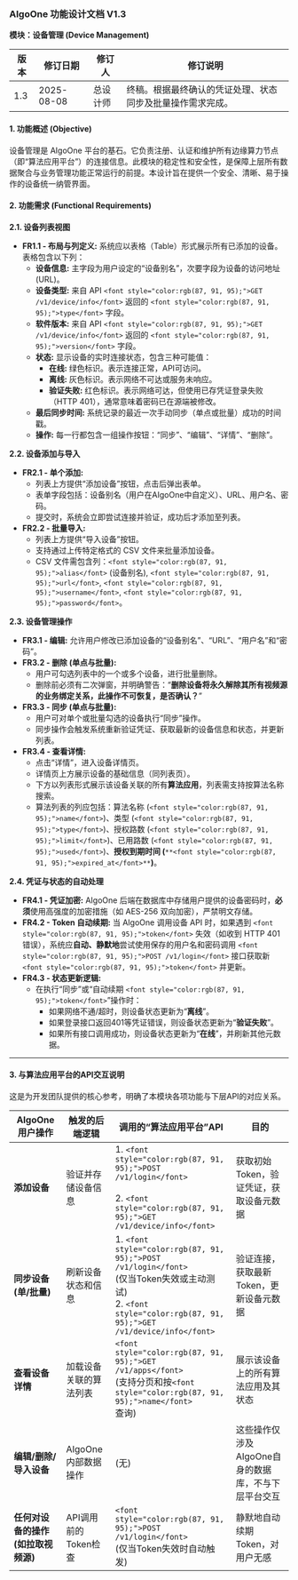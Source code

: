 ### **<font style="color:rgb(27, 28, 29);">AIgoOne 功能设计文档 V1.3</font>**
**<font style="color:rgb(27, 28, 29);">模块：设备管理 (Device Management)</font>**

| **<font style="color:rgb(27, 28, 29);">版本</font>** | **<font style="color:rgb(27, 28, 29);">修订日期</font>** | **<font style="color:rgb(27, 28, 29);">修订人</font>** | **<font style="color:rgb(27, 28, 29);">修订说明</font>** |
| --- | --- | --- | --- |
| <font style="color:rgb(27, 28, 29);">1.3</font> | <font style="color:rgb(27, 28, 29);">2025-08-08</font> | <font style="color:rgb(27, 28, 29);">总设计师</font> | <font style="color:rgb(27, 28, 29);">终稿。根据最终确认的凭证处理、状态同步及批量操作需求完成。</font> |


#### <font style="color:rgb(27, 28, 29);">1. 功能概述 (Objective)</font>
<font style="color:rgb(27, 28, 29);">设备管理是 AIgoOne 平台的基石。它负责注册、认证和维护所有边缘算力节点（即“算法应用平台”）的连接信息。此模块的稳定性和安全性，是保障上层所有数据聚合与业务管理功能正常运行的前提。本设计旨在提供一个安全、清晰、易于操作的设备统一纳管界面。</font>

#### <font style="color:rgb(27, 28, 29);">2. 功能需求 (Functional Requirements)</font>
**<font style="color:rgb(27, 28, 29);">2.1. 设备列表视图</font>**

+ **<font style="color:rgb(27, 28, 29);">FR1.1 - 布局与列定义:</font>**<font style="color:rgb(27, 28, 29);"> 系统应以表格（Table）形式展示所有已添加的设备。表格包含以下列：</font>
    - **<font style="color:rgb(27, 28, 29);">设备信息:</font>**<font style="color:rgb(27, 28, 29);"> 主字段为用户设定的“设备别名”，次要字段为设备的访问地址 (URL)。</font>
    - **<font style="color:rgb(27, 28, 29);">设备类型:</font>**<font style="color:rgb(27, 28, 29);"> 来自 API </font>`<font style="color:rgb(87, 91, 95);">GET /v1/device/info</font>`<font style="color:rgb(27, 28, 29);"> 返回的 </font>`<font style="color:rgb(87, 91, 95);">type</font>`<font style="color:rgb(27, 28, 29);"> 字段。</font>
    - **<font style="color:rgb(27, 28, 29);">软件版本:</font>**<font style="color:rgb(27, 28, 29);"> 来自 API </font>`<font style="color:rgb(87, 91, 95);">GET /v1/device/info</font>`<font style="color:rgb(27, 28, 29);"> 返回的 </font>`<font style="color:rgb(87, 91, 95);">version</font>`<font style="color:rgb(27, 28, 29);"> 字段。</font>
    - **<font style="color:rgb(27, 28, 29);">状态:</font>**<font style="color:rgb(27, 28, 29);"> 显示设备的实时连接状态，包含三种可能值：</font>
        * **<font style="color:rgb(27, 28, 29);">在线:</font>**<font style="color:rgb(27, 28, 29);"> 绿色标识。表示连接正常，API可访问。</font>
        * **<font style="color:rgb(27, 28, 29);">离线:</font>**<font style="color:rgb(27, 28, 29);"> 灰色标识。表示网络不可达或服务未响应。</font>
        * **<font style="color:rgb(27, 28, 29);">验证失败:</font>**<font style="color:rgb(27, 28, 29);"> 红色标识。表示网络可达，但使用已存凭证登录失败（HTTP 401），通常意味着密码已在源端被修改。</font>
    - **<font style="color:rgb(27, 28, 29);">最后同步时间:</font>**<font style="color:rgb(27, 28, 29);"> 系统记录的最近一次手动同步（单点或批量）成功的时间戳。</font>
    - **<font style="color:rgb(27, 28, 29);">操作:</font>**<font style="color:rgb(27, 28, 29);"> 每一行都包含一组操作按钮：“同步”、“编辑”、“详情”、“删除”。</font>

**<font style="color:rgb(27, 28, 29);">2.2. 设备添加与导入</font>**

+ **<font style="color:rgb(27, 28, 29);">FR2.1 - 单个添加:</font>**
    - <font style="color:rgb(27, 28, 29);">列表上方提供“添加设备”按钮，点击后弹出表单。</font>
    - <font style="color:rgb(27, 28, 29);">表单字段包括：设备别名（用户在AIgoOne中自定义）、URL、用户名、密码。</font>
    - <font style="color:rgb(27, 28, 29);">提交时，系统会立即尝试连接并验证，成功后才添加至列表。</font>
+ **<font style="color:rgb(27, 28, 29);">FR2.2 - 批量导入:</font>**
    - <font style="color:rgb(27, 28, 29);">列表上方提供“导入设备”按钮。</font>
    - <font style="color:rgb(27, 28, 29);">支持通过上传特定格式的 CSV 文件来批量添加设备。</font>
    - <font style="color:rgb(27, 28, 29);">CSV 文件需包含列：</font>`<font style="color:rgb(87, 91, 95);">alias</font>`<font style="color:rgb(27, 28, 29);"> (设备别名), </font>`<font style="color:rgb(87, 91, 95);">url</font>`<font style="color:rgb(27, 28, 29);">, </font>`<font style="color:rgb(87, 91, 95);">username</font>`<font style="color:rgb(27, 28, 29);">, </font>`<font style="color:rgb(87, 91, 95);">password</font>`<font style="color:rgb(27, 28, 29);">。</font>

**<font style="color:rgb(27, 28, 29);">2.3. 设备管理操作</font>**

+ **<font style="color:rgb(27, 28, 29);">FR3.1 - 编辑:</font>**<font style="color:rgb(27, 28, 29);"> 允许用户修改已添加设备的“设备别名”、“URL”、“用户名”和“密码”。</font>
+ **<font style="color:rgb(27, 28, 29);">FR3.2 - 删除 (单点与批量):</font>**
    - <font style="color:rgb(27, 28, 29);">用户可勾选列表中的一个或多个设备，进行批量删除。</font>
    - <font style="color:rgb(27, 28, 29);">删除前必须有二次弹窗，并明确警告：“</font>**<font style="color:rgb(27, 28, 29);">删除设备将永久解除其所有视频源的业务绑定关系，此操作不可恢复，是否确认？</font>**<font style="color:rgb(27, 28, 29);">”</font>
+ **<font style="color:rgb(27, 28, 29);">FR3.3 - 同步 (单点与批量):</font>**
    - <font style="color:rgb(27, 28, 29);">用户可对单个或批量勾选的设备执行“同步”操作。</font>
    - <font style="color:rgb(27, 28, 29);">同步操作会触发系统重新验证凭证、获取最新的设备信息和状态，并更新列表。</font>
+ **<font style="color:rgb(27, 28, 29);">FR3.4 - 查看详情:</font>**
    - <font style="color:rgb(27, 28, 29);">点击“详情”，进入设备详情页。</font>
    - <font style="color:rgb(27, 28, 29);">详情页上方展示设备的基础信息（同列表页）。</font>
    - <font style="color:rgb(27, 28, 29);">下方以列表形式展示该设备关联的所有</font>**<font style="color:rgb(27, 28, 29);">算法应用</font>**<font style="color:rgb(27, 28, 29);">，列表需支持按算法名称搜索。</font>
    - <font style="color:rgb(27, 28, 29);">算法列表的列应包括：算法名称 (</font>`<font style="color:rgb(87, 91, 95);">name</font>`<font style="color:rgb(27, 28, 29);">)、类型 (</font>`<font style="color:rgb(87, 91, 95);">type</font>`<font style="color:rgb(27, 28, 29);">)、授权路数 (</font>`<font style="color:rgb(87, 91, 95);">limit</font>`<font style="color:rgb(27, 28, 29);">)、已用路数 (</font>`<font style="color:rgb(87, 91, 95);">used</font>`<font style="color:rgb(27, 28, 29);">)、</font>**<font style="color:rgb(27, 28, 29);">授权到期时间 (</font>**`**<font style="color:rgb(87, 91, 95);">expired_at</font>**`**<font style="color:rgb(27, 28, 29);">)</font>**<font style="color:rgb(27, 28, 29);">。</font>

**<font style="color:rgb(27, 28, 29);">2.4. 凭证与状态的自动处理</font>**

+ **<font style="color:rgb(27, 28, 29);">FR4.1 - 凭证加密:</font>**<font style="color:rgb(27, 28, 29);"> AIgoOne 后端在数据库中存储用户提供的设备密码时，</font>**<font style="color:rgb(27, 28, 29);">必须</font>**<font style="color:rgb(27, 28, 29);">使用高强度的加密措施（如 AES-256 双向加密），严禁明文存储。</font>
+ **<font style="color:rgb(27, 28, 29);">FR4.2 - Token 自动续期:</font>**<font style="color:rgb(27, 28, 29);"> 当 AIgoOne 调用设备 API 时，如果遇到 </font>`<font style="color:rgb(87, 91, 95);">token</font>`<font style="color:rgb(27, 28, 29);"> 失效（如收到 HTTP 401 错误），系统应</font>**<font style="color:rgb(27, 28, 29);">自动、静默地</font>**<font style="color:rgb(27, 28, 29);">尝试使用保存的用户名和密码调用 </font>`<font style="color:rgb(87, 91, 95);">POST /v1/login</font>`<font style="color:rgb(27, 28, 29);"> 接口获取新 </font>`<font style="color:rgb(87, 91, 95);">token</font>`<font style="color:rgb(27, 28, 29);"> 并更新。</font>
+ **<font style="color:rgb(27, 28, 29);">FR4.3 - 状态更新逻辑:</font>**
    - <font style="color:rgb(27, 28, 29);">在执行“同步”或“自动续期 </font>`<font style="color:rgb(87, 91, 95);">token</font>`<font style="color:rgb(27, 28, 29);">”操作时：</font>
        * <font style="color:rgb(27, 28, 29);">如果网络不通/超时，则设备状态更新为“</font>**<font style="color:rgb(27, 28, 29);">离线</font>**<font style="color:rgb(27, 28, 29);">”。</font>
        * <font style="color:rgb(27, 28, 29);">如果登录接口返回401等凭证错误，则设备状态更新为“</font>**<font style="color:rgb(27, 28, 29);">验证失败</font>**<font style="color:rgb(27, 28, 29);">”。</font>
        * <font style="color:rgb(27, 28, 29);">如果所有接口调用成功，则设备状态更新为“</font>**<font style="color:rgb(27, 28, 29);">在线</font>**<font style="color:rgb(27, 28, 29);">”，并刷新其他元数据。</font>

---

#### <font style="color:rgb(27, 28, 29);">3. 与算法应用平台的API交互说明</font>
<font style="color:rgb(27, 28, 29);">这是为开发团队提供的核心参考，明确了本模块各项功能与下层API的对应关系。</font>

| **<font style="color:rgb(27, 28, 29);">AIgoOne 用户操作</font>** | **<font style="color:rgb(27, 28, 29);">触发的后端逻辑</font>** | **<font style="color:rgb(27, 28, 29);">调用的“算法应用平台”API</font>** | **<font style="color:rgb(27, 28, 29);">目的</font>** |
| --- | --- | --- | --- |
| **<font style="color:rgb(27, 28, 29);">添加设备</font>** | <font style="color:rgb(27, 28, 29);">验证并存储设备信息</font> | <font style="color:rgb(27, 28, 29);">1. </font>`<font style="color:rgb(87, 91, 95);">POST /v1/login</font>`<br/><font style="color:rgb(27, 28, 29);"> <br> 2. </font>`<font style="color:rgb(87, 91, 95);">GET /v1/device/info</font>` | <font style="color:rgb(27, 28, 29);">获取初始Token，验证凭证，获取设备元数据</font> |
| **<font style="color:rgb(27, 28, 29);">同步设备 (单/批量)</font>** | <font style="color:rgb(27, 28, 29);">刷新设备状态和信息</font> | <font style="color:rgb(27, 28, 29);">1. </font>`<font style="color:rgb(87, 91, 95);">POST /v1/login</font>`<br/><font style="color:rgb(27, 28, 29);"> (仅当Token失效或主动测试) <br> 2. </font>`<font style="color:rgb(87, 91, 95);">GET /v1/device/info</font>` | <font style="color:rgb(27, 28, 29);">验证连接，获取最新Token，更新设备元数据</font> |
| **<font style="color:rgb(27, 28, 29);">查看设备详情</font>** | <font style="color:rgb(27, 28, 29);">加载设备关联的算法列表</font> | `<font style="color:rgb(87, 91, 95);">GET /v1/apps</font>`<br/><font style="color:rgb(27, 28, 29);"> (支持分页和按</font>`<font style="color:rgb(87, 91, 95);">name</font>`<br/><font style="color:rgb(27, 28, 29);">查询)</font> | <font style="color:rgb(27, 28, 29);">展示该设备上的所有算法应用及其状态</font> |
| **<font style="color:rgb(27, 28, 29);">编辑/删除/导入设备</font>** | <font style="color:rgb(27, 28, 29);">AIgoOne内部数据操作</font> | <font style="color:rgb(27, 28, 29);">(无)</font> | <font style="color:rgb(27, 28, 29);">这些操作仅涉及AIgoOne自身的数据库，不与下层平台交互</font> |
| **<font style="color:rgb(27, 28, 29);">任何对设备的操作(如拉取视频源)</font>** | <font style="color:rgb(27, 28, 29);">API调用前的Token检查</font> | `<font style="color:rgb(87, 91, 95);">POST /v1/login</font>`<br/><font style="color:rgb(27, 28, 29);"> (仅当Token失效时自动触发)</font> | <font style="color:rgb(27, 28, 29);">静默地自动续期Token，对用户无感</font> |




